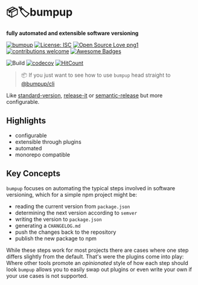 # 📦🏷bumpup
**fully automated and extensible software versioning**

[![bumpup](https://img.shields.io/badge/%F0%9F%93%A6-bumpup-informational)](https:/github.com/danielr1996/bumpup)
[![License: ISC](https://img.shields.io/badge/License-ISC-blue.svg)](https://opensource.org/licenses/ISC)
[![Open Source Love png1](https://badges.frapsoft.com/os/v1/open-source.png?v=103)](https://github.com/ellerbrock/open-source-badges/)
[![contributions welcome](https://img.shields.io/badge/contributions-welcome-brightgreen.svg?style=flat)](https://github.com/dwyl/esta/issues)
[![Awesome Badges](https://img.shields.io/badge/badges-awesome-green.svg)](https://github.com/Naereen/badges)

![Build](https://github.com/danielr1996/bumpup-deno/workflows/Build/badge.svg)
[![codecov](https://codecov.io/gh/danielr1996/bumpup/branch/master/graph/badge.svg)](https://codecov.io/gh/danielr1996/bumpup)
[![HitCount](http://hits.dwyl.com/danielr1996/bumpup.svg)](http://hits.dwyl.com/danielr1996/bumpup)

> 📦 If you just want to see how to use `bumpup` head straight to [@bumpup/cli](packages/cli/README.md)

Like
[standard-version](https://github.com/conventional-changelog/standard-version#readme),
[release-it](https://github.com/release-it/release-it#readme) or
[semantic-release](https://github.com/semantic-release/semantic-release)
but more configurable.

## Highlights
- configurable
- extensible through plugins
- automated
- monorepo compatible

## Key Concepts
`bumpup` focuses on automating the typical steps involved in software versioning, which for a simple npm project might be:
- reading the current version from `package.json`
- determining the next version according to `semver`
- writing the version to `package.json`
- generating a `CHANGELOG.md`
- push the changes back to the repository
- publish the new package to npm

While these steps work for most projects there are cases where one step differs slightly from the default.
That's were the plugins come into play: Where other tools promote an *opinionated* style of how each step should look `bumpup`
allows you to easily swap out plugins or even write your own if your use cases is not supported.


